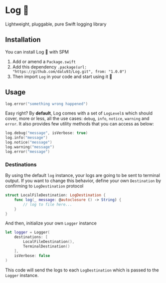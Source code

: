 # Log 📝

Lightweight, pluggable, pure Swift logging library

## Installation

You can install Log 📝 with SPM

1. Add or amend a `Package.swift`
2. Add this dependency
   `.package(url: "https://github.com/dalu93/Log.git", from: "1.0.0")`
3. Then import `Log` in your code and start using it 🎉

## Usage

```swift
log.error("something wrong happened")
```

Easy right? By **default**, Log comes with a set of
`LogLevel`s which should cover, more or less, all the use
cases: `debug`, `info`, `notice`, `warning` and `error`. It
also provides few utility methods that you can access as
below:

```swift
log.debug("message", isVerbose: true)
log.info("message")
log.notice("message")
log.warning("message")
log.error("message")
```

### Destinations

By using the default `log` instance, your logs are going to
be sent to terminal output. If you want to change this
behavior, define your own `Destination` by confirming to
`LogDestination` protocol

```swift
struct LocalFileDestination: LogDestination {
    func log(_ message: @autoclosure () -> String) {
        // log to file here...
    }
}
```

And then, initialize your own `Logger` instance

```swift
let logger = Logger(
    destinations: [
        LocalFileDestination(),
        TerminalDestination()
    ],
    isVerbose: false
)
```

This code will send the logs to each `LogDestination` which
is passed to the `Logger` instance.
